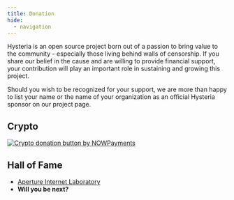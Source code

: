 ```yaml
---
title: Donation
hide:
  - navigation
---
```


Hysteria is an open source project born out of a passion to bring value to the community - especially those living behind walls of censorship. If you share our belief in the cause and are willing to provide financial support, your contribution will play an important role in sustaining and growing this project.

Should you wish to be recognized for your support, we are more than happy to list your name or the name of your organization as an official Hysteria sponsor on our project page.

## Crypto

<a href="https://nowpayments.io/donation?api_key=EJH83FM-FDC40ZW-QGDZRR4-A7SC67S" target="_blank">
 <img src="https://nowpayments.io/images/embeds/donation-button-black.svg" alt="Crypto donation button by NOWPayments" class="skip-lightbox">
</a>

## Hall of Fame

- [Aperture Internet Laboratory](https://apernet.io/)
- **Will you be next?**
